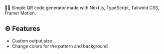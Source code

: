 👨‍💻 Simple QR code generator made with Next.js, TypeScript, Tailwind CSS, Framer Motion.

## ⚙ Features

- Custom output size
- Change colors for the pattern and background
